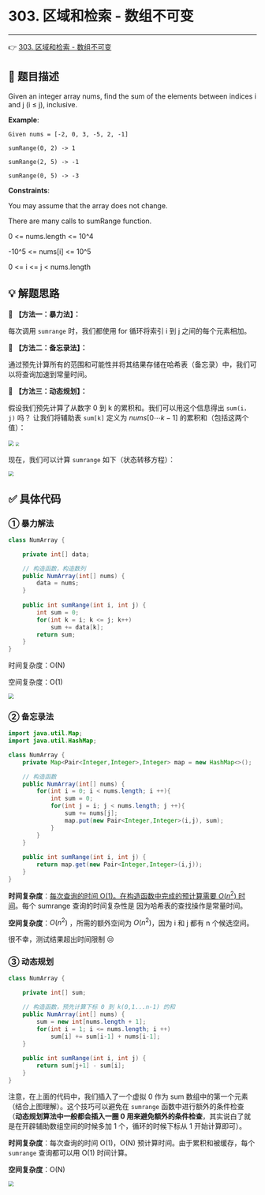 # 303. 区域和检索 - 数组不可变

---

👉 [303. 区域和检索 - 数组不可变](https://leetcode-cn.com/problems/range-sum-query-immutable/)

## 📜 题目描述

Given an integer array nums, find the sum of the elements between indices i and j (i ≤ j), inclusive.

**Example**:

```
Given nums = [-2, 0, 3, -5, 2, -1]

sumRange(0, 2) -> 1

sumRange(2, 5) -> -1

sumRange(0, 5) -> -3
```

**Constraints**:

You may assume that the array does not change.

There are many calls to sumRange function.

0 <= nums.length <= 10^4

-10^5 <= nums[i] <= 10^5

0 <= i <= j < nums.length

## 💡 解题思路

🔹 **【方法一：暴力法】：**

每次调用 `sumrange` 时，我们都使用 for 循环将索引 i 到 j 之间的每个元素相加。

🔹 **【方法二：备忘录法】：**

通过预先计算所有的范围和可能性并将其结果存储在哈希表（备忘录）中，我们可以将查询加速到常量时间。

🔹 **【方法三：动态规划】：**

假设我们预先计算了从数字 0 到 k 的累积和。我们可以用这个信息得出 `sum(i，j)` 吗？
让我们将辅助表 `sum[k]` 定义为 $nums[0\cdots k-1]$   的累积和（包括这两个值）：

<img src="https://gitee.com/veal98/images/raw/master/img/20201006220436.png" style="zoom:67%;" />

<img src="https://gitee.com/veal98/images/raw/master/img/20201006222516.png" style="zoom:45%;" />

现在，我们可以计算 `sumrange` 如下（状态转移方程）：

<img src="https://gitee.com/veal98/images/raw/master/img/20201006220504.png" style="zoom:67%;" />

## ✅ 具体代码

### ① 暴力解法


```java
class NumArray {

    private int[] data;

    // 构造函数，构造数列
    public NumArray(int[] nums) {
        data = nums;
    }
    
    public int sumRange(int i, int j) {
        int sum = 0;
        for(int k = i; k <= j; k++)
            sum += data[k];
        return sum;
    }
}
```

时间复杂度：O(N)

空间复杂度：O(1)

<img src="https://gitee.com/veal98/images/raw/master/img/20201006213656.png" style="zoom:67%;" />

### ② 备忘录法

```java
import java.util.Map;
import java.util.HashMap;

class NumArray {
    private Map<Pair<Integer,Integer>,Integer> map = new HashMap<>();

    // 构造函数
    public NumArray(int[] nums) {
        for(int i = 0; i < nums.length; i ++){
            int sum = 0;
            for(int j = i; j < nums.length; j ++){
                sum += nums[j];
                map.put(new Pair<Integer,Integer>(i,j), sum);
            }
        }
    }
    
    public int sumRange(int i, int j) {
        return map.get(new Pair<Integer,Integer>(i,j));
    }
}

```

**时间复杂度**：<u>每次查询的时间 O(1)。在构造函数中完成的预计算需要 $O(n^2)$ 时间</u>。每个 sumrange 查询的时间复杂性是  因为哈希表的查找操作是常量时间。

**空间复杂度**：$O(n^2)$ ，所需的额外空间为 $O(n^2)$，因为 i 和 j 都有 n 个候选空间。

很不幸，测试结果超出时间限制 😒

### ③ 动态规划

```java
class NumArray {

    private int[] sum;

    // 构造函数，预先计算下标 0 到 k(0,1...n-1) 的和
    public NumArray(int[] nums) {
        sum = new int[nums.length + 1];
        for(int i = 1; i <= nums.length; i ++)
            sum[i] += sum[i-1] + nums[i-1];
    }
    
    public int sumRange(int i, int j) {
        return sum[j+1] - sum[i];
    }
}
```

注意，在上面的代码中，我们插入了一个虚拟 0 作为 sum 数组中的第一个元素（结合上图理解）。这个技巧可以避免在 `sumrange` 函数中进行额外的条件检查（**动态规划算法中一般都会插入一圈 0 用来避免额外的条件检查**，其实说白了就是在开辟辅助数组空间的时候多加 1 个，循环的时候下标从 1 开始计算即可）。

**时间复杂度**：每次查询的时间 O(1)，O(N) 预计算时间。由于累积和被缓存，每个 `sumrange` 查询都可以用 O(1) 时间计算。

**空间复杂度**：O(N)



<img src="https://gitee.com/veal98/images/raw/master/img/20201006221058.png" style="zoom:67%;" />

